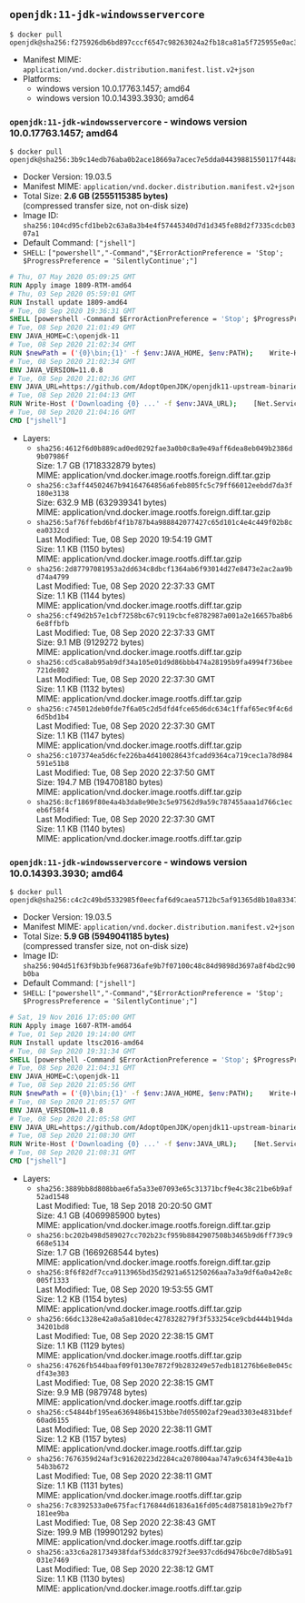 ## `openjdk:11-jdk-windowsservercore`

```console
$ docker pull openjdk@sha256:f275926db6bd897cccf6547c98263024a2fb18ca81a5f725955e0ac33bb79c01
```

-	Manifest MIME: `application/vnd.docker.distribution.manifest.list.v2+json`
-	Platforms:
	-	windows version 10.0.17763.1457; amd64
	-	windows version 10.0.14393.3930; amd64

### `openjdk:11-jdk-windowsservercore` - windows version 10.0.17763.1457; amd64

```console
$ docker pull openjdk@sha256:3b9c14edb76aba0b2ace18669a7acec7e5dda04439881550117f448aacc61f45
```

-	Docker Version: 19.03.5
-	Manifest MIME: `application/vnd.docker.distribution.manifest.v2+json`
-	Total Size: **2.6 GB (2555115385 bytes)**  
	(compressed transfer size, not on-disk size)
-	Image ID: `sha256:104cd95cfd1beb2c63a8a3b4e4f57445340d7d1d345fe88d2f7335cdcb0307a1`
-	Default Command: `["jshell"]`
-	`SHELL`: `["powershell","-Command","$ErrorActionPreference = 'Stop'; $ProgressPreference = 'SilentlyContinue';"]`

```dockerfile
# Thu, 07 May 2020 05:09:25 GMT
RUN Apply image 1809-RTM-amd64
# Thu, 03 Sep 2020 05:59:01 GMT
RUN Install update 1809-amd64
# Tue, 08 Sep 2020 19:36:31 GMT
SHELL [powershell -Command $ErrorActionPreference = 'Stop'; $ProgressPreference = 'SilentlyContinue';]
# Tue, 08 Sep 2020 21:01:49 GMT
ENV JAVA_HOME=C:\openjdk-11
# Tue, 08 Sep 2020 21:02:34 GMT
RUN $newPath = ('{0}\bin;{1}' -f $env:JAVA_HOME, $env:PATH); 	Write-Host ('Updating PATH: {0}' -f $newPath); 	setx /M PATH $newPath
# Tue, 08 Sep 2020 21:02:34 GMT
ENV JAVA_VERSION=11.0.8
# Tue, 08 Sep 2020 21:02:36 GMT
ENV JAVA_URL=https://github.com/AdoptOpenJDK/openjdk11-upstream-binaries/releases/download/jdk-11.0.8%2B10/OpenJDK11U-jdk_x64_windows_11.0.8_10.zip
# Tue, 08 Sep 2020 21:04:13 GMT
RUN Write-Host ('Downloading {0} ...' -f $env:JAVA_URL); 	[Net.ServicePointManager]::SecurityProtocol = [Net.SecurityProtocolType]::Tls12; 	Invoke-WebRequest -Uri $env:JAVA_URL -OutFile 'openjdk.zip'; 		Write-Host 'Expanding ...'; 	New-Item -ItemType Directory -Path C:\temp | Out-Null; 	Expand-Archive openjdk.zip -DestinationPath C:\temp; 	Move-Item -Path C:\temp\* -Destination $env:JAVA_HOME; 	Remove-Item C:\temp; 		Write-Host 'Removing ...'; 	Remove-Item openjdk.zip -Force; 		Write-Host 'Verifying install ...'; 	Write-Host '  javac --version'; javac --version; 	Write-Host '  java --version'; java --version; 		Write-Host 'Complete.'
# Tue, 08 Sep 2020 21:04:16 GMT
CMD ["jshell"]
```

-	Layers:
	-	`sha256:4612f6d0b889cad0ed0292fae3a0b0c8a9e49aff6dea8eb049b2386d9b07986f`  
		Size: 1.7 GB (1718332879 bytes)  
		MIME: application/vnd.docker.image.rootfs.foreign.diff.tar.gzip
	-	`sha256:c3aff44502467b94164764856a6feb805fc5c79ff66012eebdd7da3f180e3138`  
		Size: 632.9 MB (632939341 bytes)  
		MIME: application/vnd.docker.image.rootfs.foreign.diff.tar.gzip
	-	`sha256:5af76ffebd6bf4f1b787b4a988842077427c65d101c4e4c449f02b8cea0332cd`  
		Last Modified: Tue, 08 Sep 2020 19:54:19 GMT  
		Size: 1.1 KB (1150 bytes)  
		MIME: application/vnd.docker.image.rootfs.diff.tar.gzip
	-	`sha256:2d87797081953a2dd634c8dbcf1364ab6f93014d27e8473e2ac2aa9bd74a4799`  
		Last Modified: Tue, 08 Sep 2020 22:37:33 GMT  
		Size: 1.1 KB (1144 bytes)  
		MIME: application/vnd.docker.image.rootfs.diff.tar.gzip
	-	`sha256:cf49d2b57e1cbf7258bc67c9119cbcfe8782987a001a2e16657ba8b66e8ffbfb`  
		Last Modified: Tue, 08 Sep 2020 22:37:33 GMT  
		Size: 9.1 MB (9129272 bytes)  
		MIME: application/vnd.docker.image.rootfs.diff.tar.gzip
	-	`sha256:cd5ca8ab95ab9df34a105e01d9d86bbb474a28195b9fa4994f736bee721de802`  
		Last Modified: Tue, 08 Sep 2020 22:37:30 GMT  
		Size: 1.1 KB (1132 bytes)  
		MIME: application/vnd.docker.image.rootfs.diff.tar.gzip
	-	`sha256:c745012deb0fde7f6a05c2d5dfd4fce65d6dc634c1ffaf65ec9f4c6d6d5bd1b4`  
		Last Modified: Tue, 08 Sep 2020 22:37:30 GMT  
		Size: 1.1 KB (1147 bytes)  
		MIME: application/vnd.docker.image.rootfs.diff.tar.gzip
	-	`sha256:c107374ea5d6cfe226ba4d410028643fcadd9364ca719cec1a78d984591e51b8`  
		Last Modified: Tue, 08 Sep 2020 22:37:50 GMT  
		Size: 194.7 MB (194708180 bytes)  
		MIME: application/vnd.docker.image.rootfs.diff.tar.gzip
	-	`sha256:8cf1869f80e4a4b3da8e90e3c5e97562d9a59c787455aaa1d766c1eceb6f58f4`  
		Last Modified: Tue, 08 Sep 2020 22:37:30 GMT  
		Size: 1.1 KB (1140 bytes)  
		MIME: application/vnd.docker.image.rootfs.diff.tar.gzip

### `openjdk:11-jdk-windowsservercore` - windows version 10.0.14393.3930; amd64

```console
$ docker pull openjdk@sha256:c4c2c49bd5332985f0eecfaf6d9caea5712bc5af91365d8b10a83347d89c6690
```

-	Docker Version: 19.03.5
-	Manifest MIME: `application/vnd.docker.distribution.manifest.v2+json`
-	Total Size: **5.9 GB (5949041185 bytes)**  
	(compressed transfer size, not on-disk size)
-	Image ID: `sha256:904d51f63f9b3bfe968736afe9b7f07100c48c84d9898d3697a8f4bd2c90b0ba`
-	Default Command: `["jshell"]`
-	`SHELL`: `["powershell","-Command","$ErrorActionPreference = 'Stop'; $ProgressPreference = 'SilentlyContinue';"]`

```dockerfile
# Sat, 19 Nov 2016 17:05:00 GMT
RUN Apply image 1607-RTM-amd64
# Tue, 01 Sep 2020 19:14:00 GMT
RUN Install update ltsc2016-amd64
# Tue, 08 Sep 2020 19:31:34 GMT
SHELL [powershell -Command $ErrorActionPreference = 'Stop'; $ProgressPreference = 'SilentlyContinue';]
# Tue, 08 Sep 2020 21:04:31 GMT
ENV JAVA_HOME=C:\openjdk-11
# Tue, 08 Sep 2020 21:05:56 GMT
RUN $newPath = ('{0}\bin;{1}' -f $env:JAVA_HOME, $env:PATH); 	Write-Host ('Updating PATH: {0}' -f $newPath); 	setx /M PATH $newPath
# Tue, 08 Sep 2020 21:05:57 GMT
ENV JAVA_VERSION=11.0.8
# Tue, 08 Sep 2020 21:05:58 GMT
ENV JAVA_URL=https://github.com/AdoptOpenJDK/openjdk11-upstream-binaries/releases/download/jdk-11.0.8%2B10/OpenJDK11U-jdk_x64_windows_11.0.8_10.zip
# Tue, 08 Sep 2020 21:08:30 GMT
RUN Write-Host ('Downloading {0} ...' -f $env:JAVA_URL); 	[Net.ServicePointManager]::SecurityProtocol = [Net.SecurityProtocolType]::Tls12; 	Invoke-WebRequest -Uri $env:JAVA_URL -OutFile 'openjdk.zip'; 		Write-Host 'Expanding ...'; 	New-Item -ItemType Directory -Path C:\temp | Out-Null; 	Expand-Archive openjdk.zip -DestinationPath C:\temp; 	Move-Item -Path C:\temp\* -Destination $env:JAVA_HOME; 	Remove-Item C:\temp; 		Write-Host 'Removing ...'; 	Remove-Item openjdk.zip -Force; 		Write-Host 'Verifying install ...'; 	Write-Host '  javac --version'; javac --version; 	Write-Host '  java --version'; java --version; 		Write-Host 'Complete.'
# Tue, 08 Sep 2020 21:08:31 GMT
CMD ["jshell"]
```

-	Layers:
	-	`sha256:3889bb8d808bbae6fa5a33e07093e65c31371bcf9e4c38c21be6b9af52ad1548`  
		Last Modified: Tue, 18 Sep 2018 20:20:50 GMT  
		Size: 4.1 GB (4069985900 bytes)  
		MIME: application/vnd.docker.image.rootfs.foreign.diff.tar.gzip
	-	`sha256:bc202b498d589027cc702b23cf959b8842907508b3465b9d6ff739c9668e5134`  
		Size: 1.7 GB (1669268544 bytes)  
		MIME: application/vnd.docker.image.rootfs.foreign.diff.tar.gzip
	-	`sha256:8f6f82df7cca9113965bd35d2921a651250266aa7a3a9df6a0a42e8c005f1333`  
		Last Modified: Tue, 08 Sep 2020 19:53:55 GMT  
		Size: 1.2 KB (1154 bytes)  
		MIME: application/vnd.docker.image.rootfs.diff.tar.gzip
	-	`sha256:66dc1328e42a0a5a810dec4278328279f3f533254ce9cbd444b194da34201bd8`  
		Last Modified: Tue, 08 Sep 2020 22:38:15 GMT  
		Size: 1.1 KB (1129 bytes)  
		MIME: application/vnd.docker.image.rootfs.diff.tar.gzip
	-	`sha256:47626fb544baaf09f0130e7872f9b283249e57edb181276b6e8e045cdf43e303`  
		Last Modified: Tue, 08 Sep 2020 22:38:15 GMT  
		Size: 9.9 MB (9879748 bytes)  
		MIME: application/vnd.docker.image.rootfs.diff.tar.gzip
	-	`sha256:c54844bf195ea6369486b4153bbe7d055002af29ead3303e4831bdef60ad6155`  
		Last Modified: Tue, 08 Sep 2020 22:38:11 GMT  
		Size: 1.2 KB (1157 bytes)  
		MIME: application/vnd.docker.image.rootfs.diff.tar.gzip
	-	`sha256:7676359d24af3c91620223d2284ca2078004aa747a9c634f430e4a1b54b3b672`  
		Last Modified: Tue, 08 Sep 2020 22:38:11 GMT  
		Size: 1.1 KB (1131 bytes)  
		MIME: application/vnd.docker.image.rootfs.diff.tar.gzip
	-	`sha256:7c8392533a0e675facf176844d61836a16fd05c4d8758181b9e27bf7181ee9ba`  
		Last Modified: Tue, 08 Sep 2020 22:38:43 GMT  
		Size: 199.9 MB (199901292 bytes)  
		MIME: application/vnd.docker.image.rootfs.diff.tar.gzip
	-	`sha256:a33c6a281734938fdaf53ddc83792f3ee937cd6d9476bc0e7d8b5a91031e7469`  
		Last Modified: Tue, 08 Sep 2020 22:38:12 GMT  
		Size: 1.1 KB (1130 bytes)  
		MIME: application/vnd.docker.image.rootfs.diff.tar.gzip
